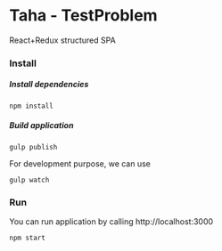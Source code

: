 # Taha - TestProblem
React+Redux structured SPA

### Install

##### Install dependencies

```
npm install
```

##### Build application

```
gulp publish
```

For development purpose, we can use 

```
gulp watch
```

### Run

You can run application by calling http://localhost:3000
```
npm start
```